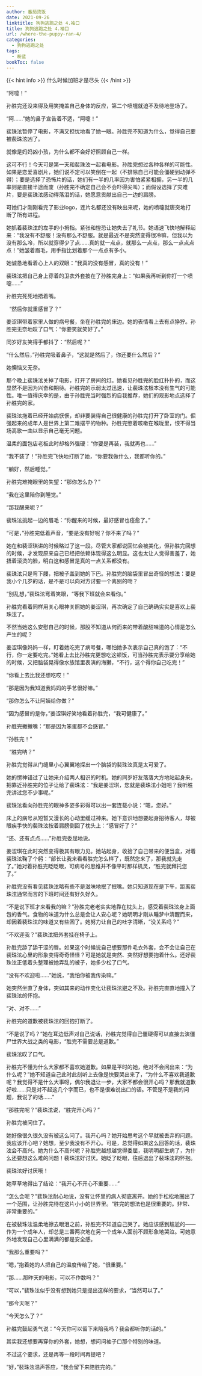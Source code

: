 ```yaml
---
author: 番茄烫饭
date: 2021-09-26
linktitle: 狗狗逃跑之处 4.袖口
title: 狗狗逃跑之处 4.袖口
url: /where-the-puppy-ran-4/
categories:
  - 狗狗逃跑之处
tags:
  - 粉蓝
bookToc: false
---
```


{{< hint info >}}
什么时候加班才是尽头
{{< /hint >}}

<!--more-->


“阿嚏！”

孙胜完还没来得及用笑掩盖自己身体的反应，第二个喷嚏就迫不及待地登场了。

“阿……”她的鼻子宣告着不适，“阿嚏！”

裴珠泫暂停了电影，不满又担忧地看了她一眼。孙胜完不知道为什么，觉得自己要被裴珠泫凶了。

就像是妈妈凶小孩，为什么都不会好好照顾自己一样。

这可不行！今天可是第一天和裴珠泫一起看电影。孙胜完想过各种各样的可能性。如果是恋爱喜剧片，她们说不定可以笑倒在一起（不排除自己可能会僵硬到动弹不得）；要是选择了恐怖片的话，她们有一半的几率因为害怕紧紧相拥，另一半的几率则是直接半途而废（孙胜完不确定自己会不会吓得尖叫）；而假设选择了灾难片，要是裴珠泫感动得落泪的话，她愿意贡献出自己一边的肩膀。

可她们才刚刚看完了影业logo，连片名都还没有映出来呢，她的喷嚏就唐突地打断了所有进程。

她抓着裴珠泫的左手的小拇指。紧张和惶恐让她失去了礼节。她语速飞快地解释起来：“我没有不舒服！没有那么不舒服。就是最近不是突然变得很冷嘛，但我以为没有那么冷，所以就穿得少了点……真的就一点点，就那么一点点，那么一点点点点！”她皱着眉毛，用手指比划着那个一点点有多小。

她诚恳地看着心上人的双眼：“我真的没有感冒，真的没有！”

裴珠泫把自己身上穿着的卫衣外套披在了孙胜完身上：“如果我再听到你打一个喷嚏……”

孙胜完死死地捂着嘴。


 
“然后你就重感冒了？”

姜涩琪带着家里人做的病号餐，坐在孙胜完的床边。她的表情看上去有点狰狞。孙胜完无奈地叹了口气：“你要笑就笑好了。”

同岁好友笑得手都抖了：“然后呢？”

“什么然后，”孙胜完吸着鼻子，“这就是然后了，你还要什么然后？”

她懊恼又无奈。

那个晚上裴珠泫关掉了电影，打开了房间的灯。她看见孙胜完的脸红扑扑的，而这显然不是因为兴奋和期待。孙胜完的示弱太过迅速，让裴珠泫根本没有生气的可能性。唯一值得庆幸的是，由于孙胜完当时强烈的自我推荐，她们的观影地点选择了孙胜完的家。

裴珠泫拖着已经开始病恹恹，却非要装得自己很健康的孙胜完打开了卧室的门。倔强起来的成年人是世界上第二难摆平的物种。孙胜完憋着咳嗽在喉咙里，恨不得当场高歌一曲以显示自己毫无问题。

温柔的面包店老板此时却格外强硬：“你要是再装，我就再也……”

“我不装了！”孙胜完飞快地打断了她，“你要我做什么，我都听你的。”

“躺好，然后睡觉。”

孙胜完难掩眼里的失望：“那你怎么办？”

“我在这里陪你到睡觉。”

“那我醒来呢？”

裴珠泫挑起一边的眉毛：“你醒来的时候，最好感冒也痊愈了。”

“可是，”孙胜完低着声音，“要是没有好呢？你不来了吗？”

她在和裴涩琪讲的时候略过了这一段。尽管大家都说回忆会被美化，但孙胜完回想的时候，才发现原来自己已经把依赖体现得这么明显。这也太让人觉得害羞了，她捂着滚烫的脸，明白这和感冒是真的一点关系都没有。

裴珠泫只是弯下腰，把被子盖到她的下巴。孙胜完的脑袋里冒出奇怪的想法：要是我小个几岁的话，是不是可以向对方讨要一个离别的吻？

“别乱想，”裴珠泫弯着笑眼，“等我下班就会来看你。”

孙胜完看着同样用关心眼神关照她的姜涩琪，再次确定了自己确确实实是喜欢上裴珠泫了。

不然当她这么安慰自己的时候，那股不知道从何而来的带着酸甜味道的心情是怎么产生的呢？

姜涩琪像妈妈一样，盯着她吃完了病号餐，哪怕她多次表示自己真的饱了：“不行，你一定要吃完。”她看上去比孙胜完更想吃这顿饭，可当孙胜完表示要分享给她的时候，又把脑袋晃得像水族馆里表演的海獭，“不行，这个得你自己吃完！”

“你看上去比我还想吃哎！”

“那是因为我知道我妈妈的手艺很好嘛。”

“那你怎么不让阿姨给你做？”

“因为感冒的是你，”姜涩琪好笑地看着孙胜完，“我可健康了。”

孙胜完撇撇嘴：“那是因为笨蛋都不会感冒。”

“孙胜完！”


 
“胜完呐？”

孙胜完觉得从门缝里小心翼翼地探出一个脑袋的裴珠泫真是太可爱了。

她的愣神错过了让她来介绍两人相识的时机。她的同岁好友落落大方地站起身来，把靠近孙胜完的位子让给了裴珠泫：“我是姜涩琪，您就是裴珠泫小姐吧？我听胜完讲过您不少事呢。”

裴珠泫看向孙胜完的眼神多姿多彩得可以出一套连载小说：“嗯，您好。”

床上的病号从短暂又漫长的心动里缓过神来。她下意识地想要起身招待客人，却被眼疾手快的裴珠泫按着肩膀倒回了枕头上：“感冒好了？”

“还、还有点点……”孙胜完委屈地说。

姜涩琪在此时突然变得极其有眼力见。她站起身，收拾了自己带来的便当盒，对着裴珠泫鞠了个躬：“部长让我来看看胜完怎么样了，既然您来了，那我就先走了。”她对着孙胜完眨眨眼，可病号的思维并不像平时那样机灵，“胜完就拜托您了。”

孙胜完没有看见裴珠泫略有些不是滋味地抿了抿嘴。她只知道现在是下午，距离裴珠泫通常而言的下班时间还有好久好久。

“不是说下班才来看我的嘛？”孙胜完老老实实地靠在枕头上，感受着裴珠泫身上面包的香气。食物的味道为什么总是会让人安心呢？她明明才刚从睡梦中清醒而来，却因着裴珠泫的味道又有些困了。她努力让自己的吐字清晰，“没关系吗？”

“不欢迎我？”裴珠泫把外套挂在椅子上。

孙胜完舔了舔干涩的唇。如果这个时候说自己想要那件毛衣外套，会不会让自己在裴珠泫心里的形象变得奇奇怪怪？可是她就是突然、突然好想要抱着什么。还好裴珠泫正低着头整理被她弄乱的被子，她多少松了口气。

“没有不欢迎啦……”她说，“我怕你被我传染嘛。”

她突然坐直了身体，突如其来的动作变化让裴珠泫避之不及。孙胜完直直地撞入了裴珠泫的怀抱。

“对、对不……”

孙胜完的道歉被裴珠泫的回抱打断了。

“不是说了吗？”她在耳边低声对自己说话，孙胜完觉得自己僵硬得可以直接去演僵尸世界大战之类的电影，“胜完不需要总是道歉。”

裴珠泫叹了口气。

孙胜完不懂为什么大家都不喜欢她道歉。如果是平时的她，绝对不会问出来：“为什么呢？”她不知道自己此时此刻听上去像是快要哭出来了，“为什么不喜欢我道歉呢？我觉得不是什么大事呀，偶尔我退让一步，大家不都会很开心吗？那我就道歉好啦……只是对不起这几个字而已，也不是很难说出口的话。不管是不是我的问题，我说了的话……”

“那胜完呢？”裴珠泫说，“胜完开心吗？”

孙胜完被问住了。

她好像很久很久没有被这么问了。我开心吗？她开始思考这个早就被丢弃的问题。我应该开心吧？她想，至少我没有不开心。可是，总觉得如果这么回答的话，裴珠泫会不高兴。她为什么不高兴呢？孙胜完越想越觉得委屈，我明明都生病了，为什么还要想这么难的问题！裴珠泫好讨厌。她眨了眨眼，往后退出了裴珠泫的怀抱。

裴珠泫好讨厌哦！

她草草地得出了结论：“我开心不开心不重要……”

“怎么会呢？”裴珠泫耐心地说，没有让怀里的病人彻底离开。她的手松松地圈出了一个范围，让孙胜完待在这片小小的世界里。“胜完的想法也是很重要的。非常、非常重要的。”

在被裴珠泫温柔地擦去眼泪之前，孙胜完不知道自己哭了。她应该感到尴尬的——作为一个成年人，却总是三番两次地在另一个成年人面前不顾形象地哭泣。可她意外地发现自己心里满满的都是安全感。

“我那么重要吗？”

“嗯，”抱着她的人把自己的温度传给了她，“很重要。”

“那……那昨天的电影，可以不作数吗？”

“可以，”裴珠泫似乎没有想到她只是提出这样的要求，“当然可以了。”

“那今天呢？”

“今天怎么了？”

孙胜完鼓起勇气说：“今天你可以留下来陪我吗？我会都听你的话的。”
 


其实我还想要再穿你的外套，她想，想问问袖子口那个特别的味道。

不过这个要求，还是再等一段时间再提吧？
 


“好，”裴珠泫温声答应，“我会留下来陪胜完的。”
